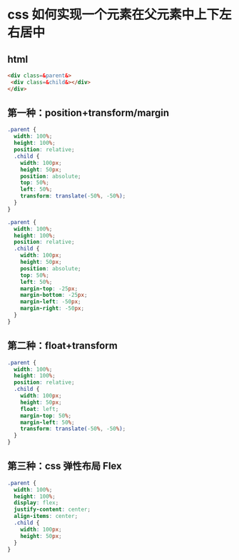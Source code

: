 # css 如何实现一个元素在父元素中上下左右居中

## html

```html
<div class=&parent&>
 <div class=&child&></div>
</div>
```

## 第一种：position+transform/margin

```css
.parent {
  width: 100%;
  height: 100%;
  position: relative;
  .child {
    width: 100px;
    height: 50px;
    position: absolute;
    top: 50%;
    left: 50%;
    transform: translate(-50%, -50%);
  }
}

.parent {
  width: 100%;
  height: 100%;
  position: relative;
  .child {
    width: 100px;
    height: 50px;
    position: absolute;
    top: 50%;
    left: 50%;
    margin-top: -25px;
    margin-bottom: -25px;
    margin-left: -50px;
    margin-right: -50px;
  }
}
```

## 第二种：float+transform

```css
.parent {
  width: 100%;
  height: 100%;
  position: relative;
  .child {
    width: 100px;
    height: 50px;
    float: left;
    margin-top: 50%;
    margin-left: 50%;
    transform: translate(-50%, -50%);
  }
}
```

## 第三种：css 弹性布局 Flex

```css
.parent {
  width: 100%;
  height: 100%;
  display: flex;
  justify-content: center;
  align-items: center;
  .child {
    width: 100px;
    height: 50px;
  }
}
```
